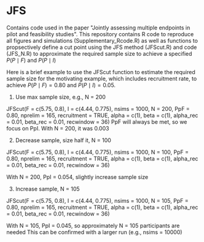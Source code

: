 # JFS
Contains code used in the paper "Jointly assessing multiple endpoints in pilot and feasibility studies". This repository contains R code to reproduce all figures and simulations (Supplementary_Rcode.R) as well as functions to propsectively define a cut point using the JFS method (JFScut.R) and code (JFS_N.R) to approximate the required sample size to achieve a specified $P(P \mid F)$ and $P(P \mid I)$

Here is a brief example to use the JFScut function to estimate the required sample size for the motivating example, which includes recruitment rate, to achieve  $P(P \mid F) = 0.80$ and $P(P \mid I) = 0.05$.


1) Use max sample size, e.g., N = 200

JFScut(F =  c(5.75, 0.8),
       I = c(4.44, 0.775),
       nsims = 1000,
       N = 200, 
       PpF = 0.80,
       nprelim = 165,
       recruitment = TRUE,
       alpha = c(1),
       beta = c(1),
       alpha_rec = 0.01,
       beta_rec = 0.01,
       recwindow = 36)
PpF will always be met, so we focus on PpI. With N = 200, it was 0.003

2) Decrease sample, size half it, N = 100

JFScut(F =  c(5.75, 0.8),
       I = c(4.44, 0.775),
       nsims = 1000,
       N = 100, 
       PpF = 0.80,
       nprelim = 165,
       recruitment = TRUE,
       alpha = c(1),
       beta = c(1),
       alpha_rec = 0.01,
       beta_rec = 0.01,
       recwindow = 36)

 With N = 200, PpI = 0.054, slightly increase sample size

 3) Increase sample, N = 105
 
 JFScut(F =  c(5.75, 0.8),
        I = c(4.44, 0.775),
        nsims = 1000,
        N = 105, 
        PpF = 0.80,
        nprelim = 165,
        recruitment = TRUE,
        alpha = c(1),
        beta = c(1),
        alpha_rec = 0.01,
        beta_rec = 0.01,
        recwindow = 36)
 
 With N = 105, PpI = 0.045, so approximately N = 105 participants are needed
 This can be confirmed with a larger run (e.g., nsims = 10000)
